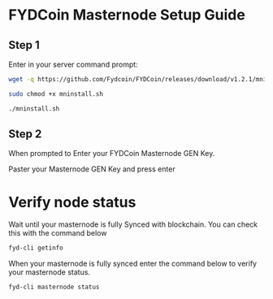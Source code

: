 # FYDCoin Masternode Setup Guide

## Step 1

Enter in your server command prompt:
```sh
wget -q https://github.com/Fydcoin/FYDCoin/releases/download/v1.2.1/mninstall.sh
```

```sh
sudo chmod +x mninstall.sh
```

```sh
./mninstall.sh
```

## Step 2

When prompted to Enter your FYDCoin Masternode GEN Key.

Paster your Masternode GEN Key and press enter

# Verify node status

Wait until your masternode is fully Synced with blockchain. You can check this with the command below

```sh
fyd-cli getinfo
```

When your masternode is fully synced enter the command below to verify your masternode status.

```sh
fyd-cli masternode status
```
